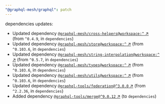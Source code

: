 ```yaml
---
"@graphql-mesh/graphql": patch
---
```

dependencies updates:
  - Updated dependency [`@graphql-mesh/cross-helpers@workspace:^` ↗︎](https://www.npmjs.com/package/@graphql-mesh/cross-helpers/v/workspace:^) (from `^0.4.9`, in `dependencies`)
  - Updated dependency [`@graphql-mesh/store@workspace:^` ↗︎](https://www.npmjs.com/package/@graphql-mesh/store/v/workspace:^) (from `^0.103.6`, in `dependencies`)
  - Updated dependency [`@graphql-mesh/string-interpolation@workspace:^` ↗︎](https://www.npmjs.com/package/@graphql-mesh/string-interpolation/v/workspace:^) (from `^0.5.7`, in `dependencies`)
  - Updated dependency [`@graphql-mesh/types@workspace:^` ↗︎](https://www.npmjs.com/package/@graphql-mesh/types/v/workspace:^) (from `^0.103.6`, in `dependencies`)
  - Updated dependency [`@graphql-mesh/utils@workspace:^` ↗︎](https://www.npmjs.com/package/@graphql-mesh/utils/v/workspace:^) (from `^0.103.6`, in `dependencies`)
  - Updated dependency [`@graphql-tools/federation@^3.0.0` ↗︎](https://www.npmjs.com/package/@graphql-tools/federation/v/3.0.0) (from `^2.2.36`, in `dependencies`)
  - Added dependency [`@graphql-tools/merge@^9.0.12` ↗︎](https://www.npmjs.com/package/@graphql-tools/merge/v/9.0.12) (to `dependencies`)
